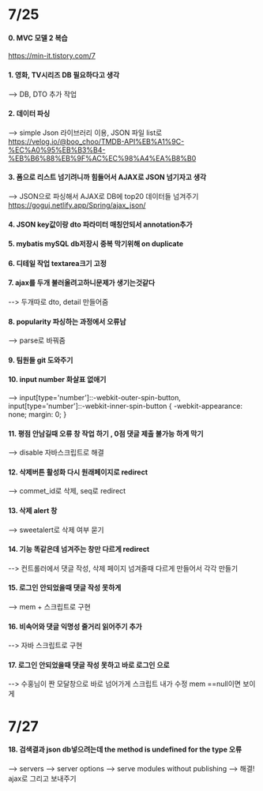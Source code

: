 # 7/25 
#### 0. MVC 모델 2 복습 

https://min-it.tistory.com/7

#### 1. 영화, TV시리즈 DB 필요하다고 생각

--> DB, DTO 추가 작업

#### 2. 데이터 파싱 

--> simple Json 라이브러리 이용, JSON 파일 list로 https://velog.io/@boo_choo/TMDB-API%EB%A1%9C-%EC%A0%95%EB%B3%B4-%EB%B6%88%EB%9F%AC%EC%98%A4%EA%B8%B0

#### 3. 폼으로 리스트 넘기려니까 힘들어서 AJAX로 JSON 넘기자고 생각

--> JSON으로 파싱해서 AJAX로 DB에 top20 데이터들 넘겨주기 https://goguj.netlify.app/Spring/ajax_json/
   
#### 4. JSON  key값이랑 dto 파라미터 매칭안되서 annotation추가 

#### 5. mybatis mySQL db저장시 중복 막기위해 on duplicate

#### 6. 디테일 작업 textarea크기 고정

#### 7. ajax를 두개 불러올려고하니문제가 생기는것같다

--> 두개따로 dto, detail 만들어줌 

#### 8. popularity 파싱하는  과정에서 오류남 

--> parse로 바꿔줌 

#### 9. 팀원들 git 도와주기

#### 10. input number 화살표 없애기 

--> input[type='number']::-webkit-outer-spin-button,
input[type='number']::-webkit-inner-spin-button {
	  -webkit-appearance: none;
	  margin: 0;
}

#### 11.  평점 안남길때 오류 창 작업 하기 , 0점 댓글 제출 불가능 하게 막기 

--> disable 자바스크립트로 해결

#### 12. 삭제버튼 활성화 다시 원래페이지로 redirect

--> commet_id로 삭제, seq로 redirect 

#### 13. 삭제 alert 창 

--> sweetalert로 삭제 여부 묻기

#### 14. 기능 똑같은데 넘겨주는 창만 다르게 redirect 

--> 컨트롤러에서 댓글 작성, 삭제 페이지 넘겨줄때 다르게 만들어서 각각 만들기 

#### 15. 로그인 안되었을때 댓글 작성 못하게 

--> mem + 스크립트로 구현 

#### 16. 비속어와 댓글 익명성 줄거리 읽어주기 추가 

--> 자바 스크립트로 구현 

#### 17. 로그인 안되었을때 댓글 작성 못하고 바로 로그인 으로 

--> 수홍님이 짠 모달창으로 바로 넘어가게 스크립트 내가 수정 mem ==null이면 보이게 

# 7/27
#### 18. 검색결과 json db넣으려는데 the method is undefined for the type 오류 

--> servers --> server options --> serve modules without publishing --> 해결! ajax로 그리고 보내주기 

